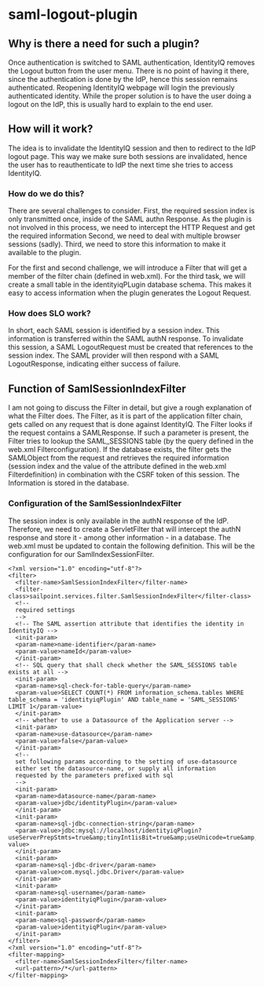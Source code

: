 # saml-logout-plugin
## Why is there a need for such a plugin?
Once authentication is switched to SAML authentication, IdentityIQ removes the Logout button from the user menu. There is no point of having it there, since the authentication is done by the IdP, hence this session remains authenticated. Reopening IdentityIQ webpage will login the previously authenticated identity. While the proper solution is to have the user doing a logout on the IdP, this is usually hard to explain to the end user.
 
## How will it work?
The idea is to invalidate the IdentityIQ session and then to redirect to the IdP logout page. This way we make sure both sessions are invalidated, hence the user has to reauthenticate to IdP the next time she tries to access IdentityIQ.

### How do we do this?
There are several challenges to consider.
First, the required session index is only transmitted once, inside of the SAML authn Response. As the plugin is not involved in this process, we need to intercept the HTTP Request and get the required information
Second, we need to deal with multiple browser sessions (sadly).
Third, we need to store this information to make it available to the plugin.
 
For the first and second challenge, we will introduce a Filter that will get a member of the filter chain (defined in web.xml).
For the third task, we will create a small table in the identityiqPLugin database schema. This makes it easy to access information when the plugin generates the Logout Request.
 
### How does SLO work?
In short, each SAML session is identified by a session index. This information is transferred within the SAML authN response. To invalidate this session, a SAML LogoutRequest must be created that references to the session index.
The SAML provider will then respond with a SAML LogoutResponse, indicating either success of failure.
  
## Function of SamlSessionIndexFilter
I am not going to discuss the Filter in detail, but give  a rough explanation of what the Filter does.
The Filter, as it is part of the application filter chain, gets called on any request that is done against IdentityIQ. The Filter looks if the request contains a SAMLResponse.
If such a parameter is present, the Filter tries to lookup the SAML_SESSIONS table (by the query defined in the web.xml Filterconfiguration).
If the database exists, the filter gets the SAMLObject from the request and retrieves the required information (session index and the value of the attribute defined in the web.xml Filterdefinition) in combination with the CSRF token of this session.
The Information is stored in the database.

### Configuration of the SamlSessionIndexFilter
The session index is only available in the authN response of the IdP. Therefore, we need to create a ServletFilter that will intercept the authN response and store it - among other information - in a database.
The web.xml must be updated to contain the following definition. This will be the configuration for our SamlIndexSessionFilter.

```
<?xml version="1.0" encoding="utf-8"?>  
<filter>  
  <filter-name>SamlSessionIndexFilter</filter-name>  
  <filter-class>sailpoint.services.filter.SamlSessionIndexFilter</filter-class>  
  <!--  
  required settings  
  -->  
  <!-- The SAML assertion attribute that identifies the identity in IdentityIQ -->  
  <init-param>  
  <param-name>name-identifier</param-name>  
  <param-value>nameId</param-value>  
  </init-param>  
  <!-- SQL query that shall check whether the SAML_SESSIONS table exists at all -->  
  <init-param>  
  <param-name>sql-check-for-table-query</param-name>  
  <param-value>SELECT COUNT(*) FROM information_schema.tables WHERE table_schema = 'identityiqPlugin' AND table_name = 'SAML_SESSIONS' LIMIT 1</param-value>  
  </init-param>  
  <!-- whether to use a Datasource of the Application server -->  
  <init-param>  
  <param-name>use-datasource</param-name>  
  <param-value>false</param-value>  
  </init-param>  
  <!--   
  set following params according to the setting of use-datasource  
  either set the datasource-name, or supply all information   
  requested by the parameters prefixed with sql  
  -->  
  <init-param>  
  <param-name>datasource-name</param-name>  
  <param-value>jdbc/identityPlugin</param-value>  
  </init-param>  
  <init-param>  
  <param-name>sql-jdbc-connection-string</param-name>  
  <param-value>jdbc:mysql://localhost/identityiqPlugin?useServerPrepStmts=true&amp;tinyInt1isBit=true&amp;useUnicode=true&amp;characterEncoding=utf8</param-value>  
  </init-param>  
  <init-param>  
  <param-name>sql-jdbc-driver</param-name>  
  <param-value>com.mysql.jdbc.Driver</param-value>  
  </init-param>  
  <init-param>  
  <param-name>sql-username</param-name>  
  <param-value>identityiqPlugin</param-value>  
  </init-param>  
  <init-param>  
  <param-name>sql-password</param-name>  
  <param-value>identityiqPlugin</param-value>  
  </init-param>  
</filter>  
<?xml version="1.0" encoding="utf-8"?>  
<filter-mapping>  
  <filter-name>SamlSessionIndexFilter</filter-name>  
  <url-pattern>/*</url-pattern>  
</filter-mapping>
```